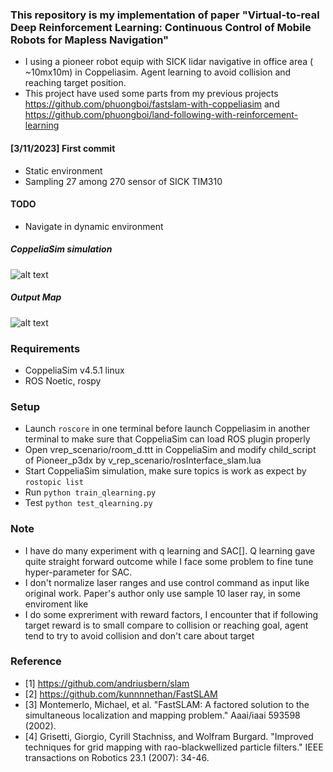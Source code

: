 ### This repository is my implementation of paper "Virtual-to-real Deep Reinforcement Learning: Continuous Control of Mobile Robots for Mapless Navigation"
* I using a pioneer robot equip with SICK lidar navigative in office area ( ~10mx10m) in Coppeliasim. Agent learning to avoid collision and reaching target position.
* This project have used some parts from my previous projects https://github.com/phuongboi/fastslam-with-coppeliasim and https://github.com/phuongboi/land-following-with-reinforcement-learning
#### [3/11/2023] First commit
* Static environment
* Sampling 27 among 270 sensor of SICK TIM310

#### TODO
* Navigate in dynamic environment

##### CoppeliaSim simulation
![alt text]()
##### Output Map
![alt text]()   
### Requirements
* CoppeliaSim v4.5.1 linux
* ROS Noetic, rospy
### Setup
* Launch `roscore` in one terminal before launch Coppeliasim in another terminal to make sure that CoppeliaSim can load ROS plugin properly
* Open vrep_scenario/room_d.ttt in CoppeliaSim and modify child_script of Pioneer_p3dx by v_rep_scenario/rosInterface_slam.lua
* Start CoppeliaSim simulation, make sure topics is work as expect by `rostopic list`
* Run `python train_qlearning.py`
* Test `python test_qlearning.py`
### Note
* I have do many experiment with q learning and SAC[]. Q learning gave quite straight forward outcome while I face some problem to fine tune hyper-parameter for SAC.
* I don't normalize laser ranges and use control command as input like original work. Paper's author only use sample 10 laser ray, in some enviroment like  
* I do some expreriment with reward factors, I encounter that if following target reward is to small compare to collision or reaching goal, agent tend to try to avoid collision and don't care about target


### Reference
* [1] https://github.com/andriusbern/slam
* [2] https://github.com/kunnnnethan/FastSLAM
* [3] Montemerlo, Michael, et al. "FastSLAM: A factored solution to the simultaneous localization and mapping problem." Aaai/iaai 593598 (2002).
* [4] Grisetti, Giorgio, Cyrill Stachniss, and Wolfram Burgard. "Improved techniques for grid mapping with rao-blackwellized particle filters." IEEE transactions on Robotics 23.1 (2007): 34-46.
